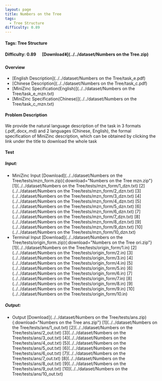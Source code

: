 ```yaml
---
layout: page
title: Numbers on the Tree
tags:
  - Tree Structure
difficulty: 0.89
---
```


#### Tags: Tree Structure
#### Difficulty: 0.89 &nbsp;&nbsp;&nbsp;&nbsp; [Download⬇️](../../dataset/Numbers on the Tree.zip)
#### Overview
- [English Description](../../dataset/Numbers on the Tree/task_e.pdf)
- [Chinese Description](../../dataset/Numbers on the Tree/task_c.pdf)
- [MiniZinc Specification(English)](../../dataset/Numbers on the Tree/task_e_mzn.txt)
- [MiniZinc Specification(Chinese)](../../dataset/Numbers on the Tree/task_c_mzn.txt)

#### Problem Description
We provide the natural language description of the task in 3 formats (.pdf,.docx,.md) and 2 languages (Chinese, English), the formal specification of MiniZinc description, which can be obtained by clicking the link under the title to download the whole task
#### Test
##### Input:
- MiniZinc Input [Download](../../dataset/Numbers on the Tree/tests/mzn_form.zip){:download="Numbers on the Tree mzn.zip"} [1](../../dataset/Numbers on the Tree/tests/mzn_form/1_dzn.txt) [2](../../dataset/Numbers on the Tree/tests/mzn_form/2_dzn.txt) [3](../../dataset/Numbers on the Tree/tests/mzn_form/3_dzn.txt) [4](../../dataset/Numbers on the Tree/tests/mzn_form/4_dzn.txt) [5](../../dataset/Numbers on the Tree/tests/mzn_form/5_dzn.txt) [6](../../dataset/Numbers on the Tree/tests/mzn_form/6_dzn.txt) [7](../../dataset/Numbers on the Tree/tests/mzn_form/7_dzn.txt) [8](../../dataset/Numbers on the Tree/tests/mzn_form/8_dzn.txt) [9](../../dataset/Numbers on the Tree/tests/mzn_form/9_dzn.txt) [10](../../dataset/Numbers on the Tree/tests/mzn_form/10_dzn.txt) 
- Terminal Input [Download](../../dataset/Numbers on the Tree/tests/origin_form.zip){:download="Numbers on the Tree ori.zip"} [1](../../dataset/Numbers on the Tree/tests/origin_form/1.in) [2](../../dataset/Numbers on the Tree/tests/origin_form/2.in) [3](../../dataset/Numbers on the Tree/tests/origin_form/3.in) [4](../../dataset/Numbers on the Tree/tests/origin_form/4.in) [5](../../dataset/Numbers on the Tree/tests/origin_form/5.in) [6](../../dataset/Numbers on the Tree/tests/origin_form/6.in) [7](../../dataset/Numbers on the Tree/tests/origin_form/7.in) [8](../../dataset/Numbers on the Tree/tests/origin_form/8.in) [9](../../dataset/Numbers on the Tree/tests/origin_form/9.in) [10](../../dataset/Numbers on the Tree/tests/origin_form/10.in) 

##### Output:
- Output [Download](../../dataset/Numbers on the Tree/tests/ans.zip){:download="Numbers on the Tree ans.zip"} [1](../../dataset/Numbers on the Tree/tests/ans/1_out.txt) [2](../../dataset/Numbers on the Tree/tests/ans/2_out.txt) [3](../../dataset/Numbers on the Tree/tests/ans/3_out.txt) [4](../../dataset/Numbers on the Tree/tests/ans/4_out.txt) [5](../../dataset/Numbers on the Tree/tests/ans/5_out.txt) [6](../../dataset/Numbers on the Tree/tests/ans/6_out.txt) [7](../../dataset/Numbers on the Tree/tests/ans/7_out.txt) [8](../../dataset/Numbers on the Tree/tests/ans/8_out.txt) [9](../../dataset/Numbers on the Tree/tests/ans/9_out.txt) [10](../../dataset/Numbers on the Tree/tests/ans/10_out.txt) 

